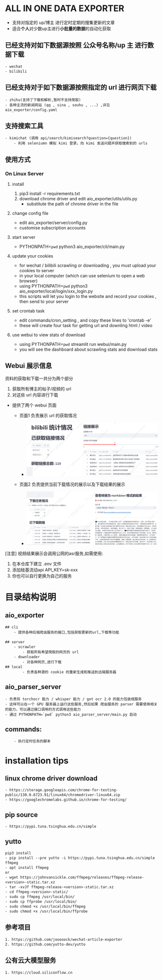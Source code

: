 
# ALL IN ONE DATA EXPORTER 

- 支持对指定的 up/博主 进行定时定期的搜集更新的文章
- 适合**个人**对少数up主进行**小批量的数据**的自动化获取

## 已经支持对如下数据源按照 公众号名称/up 主 进行数据下载

    - wechat
    - bilibili

## 已经支持对于如下数据源按照指定的 url 进行网页下载 

    - zhihu(支持了下载和解析,暂时不支持爬取)
    - 各种主流的新闻网站 (qq , sina , souhu , ...) ,详见 aio_exporter/config.yaml

## 支持搜索工具
    - kimichat (调用 api/search/kimisearch?question={question})
        - 利用 seleniumn 模拟 kimi 登录，向 kimi 发送问题并获取搜索到的 urls




## 使用方式

### On Linux Server

1. install 
    1. pip3 install -r requirements.txt
    2. download chrome driver and edit aio_exporter/utils/utils.py
       - substitute the path of chrome driver in the file

2. change config file
   - edit aio_exporter/server/config.py 
   - customise subscription accounts

3. start server
    
    - PYTHONPATH=`pwd` python3 aio_exporter/cli/main.py

4. update your cookies
    
    - for wechat / bilibili scrawling or downloading , you must upload your cookies to server 
    - in your local computer (which can use selenium to open a web browser)
    - using PYTHONPATH=`pwd` python3 aio_exporter/local/login/xxx_login.py
    - this scripts will let you login to the website and record your cookies , then send to your server 


5. set crontab task

   - edit commands/cron_setting , and copy these lines to 'crontab -e'
   - these will create four task for getting url and downling html / video 
   
6. use webui to view stats of download 

    - using PYTHONPATH=`pwd` streamlit run webui/main.py
    - you will see the dashboard about scrawling stats and download stats 


## Webui 展示信息

资料的获取和下载一共分为两个部分

1. 获取所有博主的帖子/视频的 url
2. 对这些 url 内容进行下载

- 提供了两个 webui 页面

    - 页面1 负责展示 url 的获取情况
      -  ![img](/doc/page1.png)
    
    - 页面2 负责提供当前下载情况的展示以及下载结果的展示
      -  ![img](/doc/page2.png)
        
[注意]
视频结果展示会调用公网的asr服务,如需使用:
1. 在本仓库下建立 .env 文件
2. 添加硅基流动api API_KEY=sk-xxx
3. 你也可以自行更换为自己的服务


# 目录结构说明

## aio_exporter

    ## cli
        - 提供各种后端爬虫服务的接口,包括获取更新的url,下载等功能

    ## server
        - scrawler
            - 获取所有希望爬取的网页的 url
        - downloader
            - 对各种网页,进行下载
    ## local
            - 负责各种源的 cookie 的重新生成和推送到远端服务器

## aio_parser_server 
    
    - 负责将 torchocr 能力 / whisper 能力 / got ocr 2.0 的能力包装成服务   
    - 这样可以在一个 GPU 服务器上运行这些服务,然后如果 爬虫服务的 parser 需要使用相关的能力，可以通过接口调用的方式调用这些能力 
    - 通过 PYTHONPATH=`pwd` python3 aio_parser_server/main.py 启动

## commands:
        - 执行定时任务的脚本



# installation tips 

## linux chrome driver download 
    - https://storage.googleapis.com/chrome-for-testing-public/130.0.6723.91/linux64/chromedriver-linux64.zip
    - https://googlechromelabs.github.io/chrome-for-testing/

## pip source 
    - https://pypi.tuna.tsinghua.edu.cn/simple

## yutto
    pip3 install 
    - pip install --pre yutto -i https://pypi.tuna.tsinghua.edu.cn/simple
    ffmpeg
    - apt install ffmpeg
    or 
    - wget https://johnvansickle.com/ffmpeg/releases/ffmpeg-release-<version>-static.tar.xz
    - tar -xvJf ffmpeg-release-<version>-static.tar.xz
    - cd ffmpeg-<version>-static/
    - sudo cp ffmpeg /usr/local/bin/
    - sudo cp ffprobe /usr/local/bin/
    - sudo chmod +x /usr/local/bin/ffmpeg
    - sudo chmod +x /usr/local/bin/ffprobe

## 参考项目
    1. https://github.com/jooooock/wechat-article-exporter
    2. https://github.com/yutto-dev/yutto

## 公有云大模型服务
    1. https://cloud.siliconflow.cn